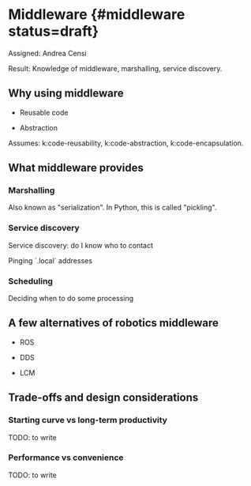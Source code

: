 # Middleware {#middleware status=draft}

Assigned: Andrea Censi

<div class='requirements' markdown='1'>

Result: Knowledge of middleware, marshalling, service discovery.

</div>


## Why using middleware

* Reusable code

* Abstraction


Assumes:
k:code-reusability,
k:code-abstraction,
k:code-encapsulation.

## What middleware provides

### Marshalling

Also known as "serialization". In Python, this is called "pickling".

### Service discovery

Service discovery: do I know who to contact

<example>
Pinging `.local` addresses

</example>

### Scheduling

Deciding when to do some processing

## A few alternatives of robotics middleware

- ROS

- DDS

- LCM


## Trade-offs and design considerations

### Starting curve vs long-term productivity

TODO: to write

### Performance vs convenience

TODO: to write
